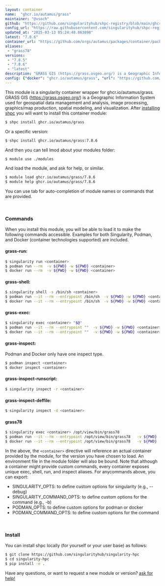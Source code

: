 ```yaml
---
layout: container
name:  "ghcr.io/autamus/grass"
maintainer: "@vsoch"
github: "https://github.com/singularityhub/shpc-registry/blob/main/ghcr.io/autamus/grass/container.yaml"
config_url: "https://raw.githubusercontent.com/singularityhub/shpc-registry/main/ghcr.io/autamus/grass/container.yaml"
updated_at: "2025-03-13 05:24:48.863898"
latest: "7.8.6"
container_url: "https://github.com/orgs/autamus/packages/container/package/grass"
aliases:
 - "grass78"
versions:
 - "7.8.5"
 - "7.8.6"
 - "latest"
description: "GRASS GIS (https://grass.osgeo.org/) is a Geographic Information System used for geospatial data management and analysis, image processing, graphics/map production, spatial modeling, and visualization."
config: {"docker": "ghcr.io/autamus/grass", "url": "https://github.com/orgs/autamus/packages/container/package/grass", "maintainer": "@vsoch", "description": "GRASS GIS (https://grass.osgeo.org/) is a Geographic Information System used for geospatial data management and analysis, image processing, graphics/map production, spatial modeling, and visualization.", "latest": {"7.8.6": "sha256:46ec0172ef66aeecff3bfc4518190a9d9c58644080683ea1dae46ed5c3e9835f"}, "tags": {"7.8.5": "sha256:9a25e2628f7e72e8b32e0097ed5ad36c93af36a39355659359a6f5b9211c57e0", "7.8.6": "sha256:46ec0172ef66aeecff3bfc4518190a9d9c58644080683ea1dae46ed5c3e9835f", "latest": "sha256:46ec0172ef66aeecff3bfc4518190a9d9c58644080683ea1dae46ed5c3e9835f"}, "aliases": {"grass78": "/opt/view/bin/grass78"}}
---
```


This module is a singularity container wrapper for ghcr.io/autamus/grass.
GRASS GIS (https://grass.osgeo.org/) is a Geographic Information System used for geospatial data management and analysis, image processing, graphics/map production, spatial modeling, and visualization.
After [installing shpc](#install) you will want to install this container module:


```bash
$ shpc install ghcr.io/autamus/grass
```

Or a specific version:

```bash
$ shpc install ghcr.io/autamus/grass:7.8.6
```

And then you can tell lmod about your modules folder:

```bash
$ module use ./modules
```

And load the module, and ask for help, or similar.

```bash
$ module load ghcr.io/autamus/grass/7.8.6
$ module help ghcr.io/autamus/grass/7.8.6
```

You can use tab for auto-completion of module names or commands that are provided.

<br>

### Commands

When you install this module, you will be able to load it to make the following commands accessible.
Examples for both Singularity, Podman, and Docker (container technologies supported) are included.

#### grass-run:

```bash
$ singularity run <container>
$ podman run --rm  -v ${PWD} -w ${PWD} <container>
$ docker run --rm  -v ${PWD} -w ${PWD} <container>
```

#### grass-shell:

```bash
$ singularity shell -s /bin/sh <container>
$ podman run --it --rm --entrypoint /bin/sh  -v ${PWD} -w ${PWD} <container>
$ docker run --it --rm --entrypoint /bin/sh  -v ${PWD} -w ${PWD} <container>
```

#### grass-exec:

```bash
$ singularity exec <container> "$@"
$ podman run --it --rm --entrypoint ""  -v ${PWD} -w ${PWD} <container> "$@"
$ docker run --it --rm --entrypoint ""  -v ${PWD} -w ${PWD} <container> "$@"
```

#### grass-inspect:

Podman and Docker only have one inspect type.

```bash
$ podman inspect <container>
$ docker inspect <container>
```

#### grass-inspect-runscript:

```bash
$ singularity inspect -r <container>
```

#### grass-inspect-deffile:

```bash
$ singularity inspect -d <container>
```


#### grass78

```bash
$ singularity exec <container> /opt/view/bin/grass78
$ podman run --it --rm --entrypoint /opt/view/bin/grass78   -v ${PWD} -w ${PWD} <container> -c " $@"
$ docker run --it --rm --entrypoint /opt/view/bin/grass78   -v ${PWD} -w ${PWD} <container> -c " $@"
```



In the above, the `<container>` directive will reference an actual container provided
by the module, for the version you have chosen to load. An environment file in the
module folder will also be bound. Note that although a container
might provide custom commands, every container exposes unique exec, shell, run, and
inspect aliases. For anycommands above, you can export:

 - SINGULARITY_OPTS: to define custom options for singularity (e.g., --debug)
 - SINGULARITY_COMMAND_OPTS: to define custom options for the command (e.g., -b)
 - PODMAN_OPTS: to define custom options for podman or docker
 - PODMAN_COMMAND_OPTS: to define custom options for the command

<br>

### Install

You can install shpc locally (for yourself or your user base) as follows:

```bash
$ git clone https://github.com/singularityhub/singularity-hpc
$ cd singularity-hpc
$ pip install -e .
```

Have any questions, or want to request a new module or version? [ask for help!](https://github.com/singularityhub/singularity-hpc/issues)